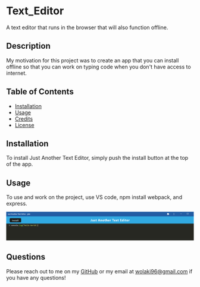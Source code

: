 # Text_Editor
A text editor that runs in the browser that will also function offline.


  
## Description
My motivation for this project was to create an app that you can install offline so that you can work on typing code when you don't have access to internet. 
## Table of Contents



- [Installation](#installation)
- [Usage](#usage)
- [Credits](#credits)
- [License](#license)

## Installation

To install Just Another Text Editor, simply push the install button at the top of the app. 


## Usage

To use and work on the project, use VS code, npm install webpack, and express.

![jate](assets/jate.PNG)
    



## Questions

Please reach out to me on my [GitHub](github.com/wolaki96) or my email at wolaki96@gmail.com if you have any questions!

